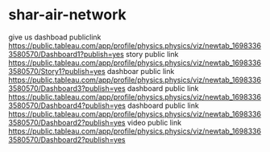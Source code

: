 # shar-air-network

give us dashboad publiclink https://public.tableau.com/app/profile/physics.physics/viz/newtab_16983363580570/Dashboard1?publish=yes
story public link https://public.tableau.com/app/profile/physics.physics/viz/newtab_16983363580570/Story1?publish=yes
dashboar public link https://public.tableau.com/app/profile/physics.physics/viz/newtab_16983363580570/Dashboard3?publish=yes
dashboard public link https://public.tableau.com/app/profile/physics.physics/viz/newtab_16983363580570/Dashboard4?publish=yes
dashboard public link https://public.tableau.com/app/profile/physics.physics/viz/newtab_16983363580570/Dashboard2?publish=yes
video public link https://public.tableau.com/app/profile/physics.physics/viz/newtab_16983363580570/Dashboard2?publish=yes
